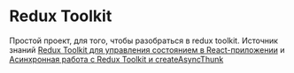 # Redux Toolkit

Простой проект, для того, чтобы разобраться в redux toolkit. Источник знаний [Redux Toolkit для управления состоянием в React-приложении][1] и [Асинхронная работа с Redux Toolkit и createAsyncThunk
][2]

[1]: https://youtu.be/C0fBnil_Im4?list=PLiZoB8JBsdzkClMnvcedplvSF_JPhvopM 'Redux Toolkit для управления состоянием в React-приложении'
[2]: https://youtu.be/6RTbC8Acj1M 'Асинхронная работа с Redux Toolkit и createAsyncThunk'
